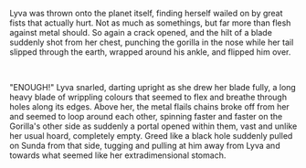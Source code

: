 Lyva was thrown onto the planet itself, finding herself wailed on by great fists that actually hurt. Not as much as somethings, but far more than flesh against metal should. So again a crack opened, and the hilt of a blade suddenly shot from her chest, punching the gorilla in the nose while her tail slipped through the earth, wrapped around his ankle, and flipped him over.   

&#x200B;

"ENOUGH!" Lyva snarled, darting upright as she drew her blade fully, a long heavy blade of wrippling colours that seemed to flex and breathe through holes along its edges. Above her, the metal flails chains broke off from her and seemed to loop around each other, spinning faster and faster on the Gorilla's other side as suddenly a portal opened within them, vast and unlike her usual hoard, completely empty. Greed like a black hole suddenly pulled on Sunda from that side, tugging and pulling at him away from Lyva and towards what seemed like her extradimensional stomach.